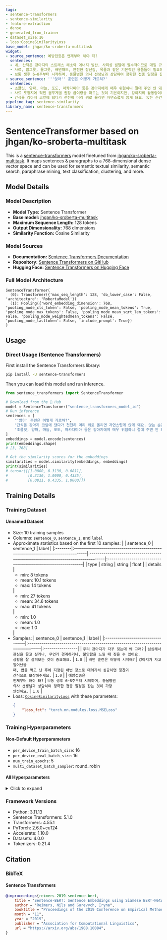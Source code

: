 ```yaml
---
tags:
- sentence-transformers
- sentence-similarity
- feature-extraction
- dense
- generated_from_trainer
- dataset_size:10
- loss:CosineSimilarityLoss
base_model: jhgan/ko-sroberta-multitask
widget:
- source_sentence: 예방접종은 언제부터 해야 돼?
  sentences:
  - 네, 산책은 강아지의 스트레스 해소와 에너지 발산, 사회성 발달에 필수적이므로 매일 규칙적으로 시켜주는 것이 가장 좋아요.
  - 사료, 밥그릇, 물그릇, 배변패드, 안전한 장난감, 목줄과 같은 기본적인 용품들이 필요해요.
  - 보통 생후 6~8주부터 시작하며, 동물병원 의사 선생님과 상담하여 정확한 접종 일정을 잡는 것이 가장 안전해요.
- source_sentence: '''앉아'' 훈련은 어떻게 가르쳐?'
  sentences:
  - 초콜릿, 양파, 마늘, 포도, 마카다미아 등은 강아지에게 매우 위험하니 절대 주면 안 돼요.
  - 사료 포장지에 적힌 몸무게별 권장 급여량을 따르는 것이 기본이지만, 강아지의 활동량이나 건강 상태에 따라 조절이 필요해요.
  - 간식을 강아지 코앞에 댔다가 천천히 머리 위로 올리면 자연스럽게 앉게 돼요. 앉는 순간 '앉아!'라고 말하며 간식을 주세요.
pipeline_tag: sentence-similarity
library_name: sentence-transformers
---
```


# SentenceTransformer based on jhgan/ko-sroberta-multitask

This is a [sentence-transformers](https://www.SBERT.net) model finetuned from [jhgan/ko-sroberta-multitask](https://huggingface.co/jhgan/ko-sroberta-multitask). It maps sentences & paragraphs to a 768-dimensional dense vector space and can be used for semantic textual similarity, semantic search, paraphrase mining, text classification, clustering, and more.

## Model Details

### Model Description
- **Model Type:** Sentence Transformer
- **Base model:** [jhgan/ko-sroberta-multitask](https://huggingface.co/jhgan/ko-sroberta-multitask) <!-- at revision ab957ae6a91e99c4cad36d52063a2a9cf1bf4419 -->
- **Maximum Sequence Length:** 128 tokens
- **Output Dimensionality:** 768 dimensions
- **Similarity Function:** Cosine Similarity
<!-- - **Training Dataset:** Unknown -->
<!-- - **Language:** Unknown -->
<!-- - **License:** Unknown -->

### Model Sources

- **Documentation:** [Sentence Transformers Documentation](https://sbert.net)
- **Repository:** [Sentence Transformers on GitHub](https://github.com/UKPLab/sentence-transformers)
- **Hugging Face:** [Sentence Transformers on Hugging Face](https://huggingface.co/models?library=sentence-transformers)

### Full Model Architecture

```
SentenceTransformer(
  (0): Transformer({'max_seq_length': 128, 'do_lower_case': False, 'architecture': 'RobertaModel'})
  (1): Pooling({'word_embedding_dimension': 768, 'pooling_mode_cls_token': False, 'pooling_mode_mean_tokens': True, 'pooling_mode_max_tokens': False, 'pooling_mode_mean_sqrt_len_tokens': False, 'pooling_mode_weightedmean_tokens': False, 'pooling_mode_lasttoken': False, 'include_prompt': True})
)
```

## Usage

### Direct Usage (Sentence Transformers)

First install the Sentence Transformers library:

```bash
pip install -U sentence-transformers
```

Then you can load this model and run inference.
```python
from sentence_transformers import SentenceTransformer

# Download from the 🤗 Hub
model = SentenceTransformer("sentence_transformers_model_id")
# Run inference
sentences = [
    "'앉아' 훈련은 어떻게 가르쳐?",
    "간식을 강아지 코앞에 댔다가 천천히 머리 위로 올리면 자연스럽게 앉게 돼요. 앉는 순간 '앉아!'라고 말하며 간식을 주세요.",
    '초콜릿, 양파, 마늘, 포도, 마카다미아 등은 강아지에게 매우 위험하니 절대 주면 안 돼요.',
]
embeddings = model.encode(sentences)
print(embeddings.shape)
# [3, 768]

# Get the similarity scores for the embeddings
similarities = model.similarity(embeddings, embeddings)
print(similarities)
# tensor([[1.0000, 0.3130, 0.0811],
#         [0.3130, 1.0000, 0.4335],
#         [0.0811, 0.4335, 1.0000]])
```

<!--
### Direct Usage (Transformers)

<details><summary>Click to see the direct usage in Transformers</summary>

</details>
-->

<!--
### Downstream Usage (Sentence Transformers)

You can finetune this model on your own dataset.

<details><summary>Click to expand</summary>

</details>
-->

<!--
### Out-of-Scope Use

*List how the model may foreseeably be misused and address what users ought not to do with the model.*
-->

<!--
## Bias, Risks and Limitations

*What are the known or foreseeable issues stemming from this model? You could also flag here known failure cases or weaknesses of the model.*
-->

<!--
### Recommendations

*What are recommendations with respect to the foreseeable issues? For example, filtering explicit content.*
-->

## Training Details

### Training Dataset

#### Unnamed Dataset

* Size: 10 training samples
* Columns: <code>sentence_0</code>, <code>sentence_1</code>, and <code>label</code>
* Approximate statistics based on the first 10 samples:
  |         | sentence_0                                                                       | sentence_1                                                                        | label                                                         |
  |:--------|:---------------------------------------------------------------------------------|:----------------------------------------------------------------------------------|:--------------------------------------------------------------|
  | type    | string                                                                           | string                                                                            | float                                                         |
  | details | <ul><li>min: 8 tokens</li><li>mean: 10.1 tokens</li><li>max: 14 tokens</li></ul> | <ul><li>min: 27 tokens</li><li>mean: 34.6 tokens</li><li>max: 41 tokens</li></ul> | <ul><li>min: 1.0</li><li>mean: 1.0</li><li>max: 1.0</li></ul> |
* Samples:
  | sentence_0                        | sentence_1                                                                       | label            |
  |:----------------------------------|:---------------------------------------------------------------------------------|:-----------------|
  | <code>우리 강아지가 자꾸 짖는데 왜 그래?</code> | <code>심심해서 관심을 끌고 싶거나, 무언가 경계하거나, 불안함을 느낄 때 짖을 수 있어요. 상황을 잘 살펴보는 것이 중요해요.</code> | <code>1.0</code> |
  | <code>배변 훈련은 어떻게 시작해?</code>      | <code>강아지가 자고 일어났을 때, 밥을 먹고 난 후에 지정된 배변 장소로 데려가서 성공하면 칭찬과 간식으로 보상해주세요.</code>    | <code>1.0</code> |
  | <code>예방접종은 언제부터 해야 돼?</code>     | <code>보통 생후 6~8주부터 시작하며, 동물병원 의사 선생님과 상담하여 정확한 접종 일정을 잡는 것이 가장 안전해요.</code>      | <code>1.0</code> |
* Loss: [<code>CosineSimilarityLoss</code>](https://sbert.net/docs/package_reference/sentence_transformer/losses.html#cosinesimilarityloss) with these parameters:
  ```json
  {
      "loss_fct": "torch.nn.modules.loss.MSELoss"
  }
  ```

### Training Hyperparameters
#### Non-Default Hyperparameters

- `per_device_train_batch_size`: 16
- `per_device_eval_batch_size`: 16
- `num_train_epochs`: 5
- `multi_dataset_batch_sampler`: round_robin

#### All Hyperparameters
<details><summary>Click to expand</summary>

- `overwrite_output_dir`: False
- `do_predict`: False
- `eval_strategy`: no
- `prediction_loss_only`: True
- `per_device_train_batch_size`: 16
- `per_device_eval_batch_size`: 16
- `per_gpu_train_batch_size`: None
- `per_gpu_eval_batch_size`: None
- `gradient_accumulation_steps`: 1
- `eval_accumulation_steps`: None
- `torch_empty_cache_steps`: None
- `learning_rate`: 5e-05
- `weight_decay`: 0.0
- `adam_beta1`: 0.9
- `adam_beta2`: 0.999
- `adam_epsilon`: 1e-08
- `max_grad_norm`: 1
- `num_train_epochs`: 5
- `max_steps`: -1
- `lr_scheduler_type`: linear
- `lr_scheduler_kwargs`: {}
- `warmup_ratio`: 0.0
- `warmup_steps`: 0
- `log_level`: passive
- `log_level_replica`: warning
- `log_on_each_node`: True
- `logging_nan_inf_filter`: True
- `save_safetensors`: True
- `save_on_each_node`: False
- `save_only_model`: False
- `restore_callback_states_from_checkpoint`: False
- `no_cuda`: False
- `use_cpu`: False
- `use_mps_device`: False
- `seed`: 42
- `data_seed`: None
- `jit_mode_eval`: False
- `use_ipex`: False
- `bf16`: False
- `fp16`: False
- `fp16_opt_level`: O1
- `half_precision_backend`: auto
- `bf16_full_eval`: False
- `fp16_full_eval`: False
- `tf32`: None
- `local_rank`: 0
- `ddp_backend`: None
- `tpu_num_cores`: None
- `tpu_metrics_debug`: False
- `debug`: []
- `dataloader_drop_last`: False
- `dataloader_num_workers`: 0
- `dataloader_prefetch_factor`: None
- `past_index`: -1
- `disable_tqdm`: False
- `remove_unused_columns`: True
- `label_names`: None
- `load_best_model_at_end`: False
- `ignore_data_skip`: False
- `fsdp`: []
- `fsdp_min_num_params`: 0
- `fsdp_config`: {'min_num_params': 0, 'xla': False, 'xla_fsdp_v2': False, 'xla_fsdp_grad_ckpt': False}
- `fsdp_transformer_layer_cls_to_wrap`: None
- `accelerator_config`: {'split_batches': False, 'dispatch_batches': None, 'even_batches': True, 'use_seedable_sampler': True, 'non_blocking': False, 'gradient_accumulation_kwargs': None}
- `deepspeed`: None
- `label_smoothing_factor`: 0.0
- `optim`: adamw_torch
- `optim_args`: None
- `adafactor`: False
- `group_by_length`: False
- `length_column_name`: length
- `ddp_find_unused_parameters`: None
- `ddp_bucket_cap_mb`: None
- `ddp_broadcast_buffers`: False
- `dataloader_pin_memory`: True
- `dataloader_persistent_workers`: False
- `skip_memory_metrics`: True
- `use_legacy_prediction_loop`: False
- `push_to_hub`: False
- `resume_from_checkpoint`: None
- `hub_model_id`: None
- `hub_strategy`: every_save
- `hub_private_repo`: None
- `hub_always_push`: False
- `hub_revision`: None
- `gradient_checkpointing`: False
- `gradient_checkpointing_kwargs`: None
- `include_inputs_for_metrics`: False
- `include_for_metrics`: []
- `eval_do_concat_batches`: True
- `fp16_backend`: auto
- `push_to_hub_model_id`: None
- `push_to_hub_organization`: None
- `mp_parameters`: 
- `auto_find_batch_size`: False
- `full_determinism`: False
- `torchdynamo`: None
- `ray_scope`: last
- `ddp_timeout`: 1800
- `torch_compile`: False
- `torch_compile_backend`: None
- `torch_compile_mode`: None
- `include_tokens_per_second`: False
- `include_num_input_tokens_seen`: False
- `neftune_noise_alpha`: None
- `optim_target_modules`: None
- `batch_eval_metrics`: False
- `eval_on_start`: False
- `use_liger_kernel`: False
- `liger_kernel_config`: None
- `eval_use_gather_object`: False
- `average_tokens_across_devices`: False
- `prompts`: None
- `batch_sampler`: batch_sampler
- `multi_dataset_batch_sampler`: round_robin
- `router_mapping`: {}
- `learning_rate_mapping`: {}

</details>

### Framework Versions
- Python: 3.11.13
- Sentence Transformers: 5.1.0
- Transformers: 4.55.1
- PyTorch: 2.6.0+cu124
- Accelerate: 1.10.0
- Datasets: 4.0.0
- Tokenizers: 0.21.4

## Citation

### BibTeX

#### Sentence Transformers
```bibtex
@inproceedings{reimers-2019-sentence-bert,
    title = "Sentence-BERT: Sentence Embeddings using Siamese BERT-Networks",
    author = "Reimers, Nils and Gurevych, Iryna",
    booktitle = "Proceedings of the 2019 Conference on Empirical Methods in Natural Language Processing",
    month = "11",
    year = "2019",
    publisher = "Association for Computational Linguistics",
    url = "https://arxiv.org/abs/1908.10084",
}
```

<!--
## Glossary

*Clearly define terms in order to be accessible across audiences.*
-->

<!--
## Model Card Authors

*Lists the people who create the model card, providing recognition and accountability for the detailed work that goes into its construction.*
-->

<!--
## Model Card Contact

*Provides a way for people who have updates to the Model Card, suggestions, or questions, to contact the Model Card authors.*
-->